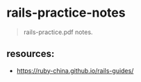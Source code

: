 # rails-practice-notes
> rails-practice.pdf notes.


## resources:
+ https://ruby-china.github.io/rails-guides/